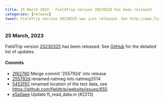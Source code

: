 ```yaml
---
title: 25 March 2023 - FieldTrip version 20230325 has been released
categories: [release]
tweet: FieldTrip version 20230325 was just released. See http://www.fieldtriptoolbox.org/#25-march-2023
---
```


### 25 March, 2023

FieldTrip version [20230325](http://github.com/fieldtrip/fieldtrip/releases/tag/20230325) has been released.
See [GitHub](https://github.com/fieldtrip/fieldtrip/compare/20230318...20230325) for the detailed list of updates.

#### Commits

- [2f62760](http://github.com/fieldtrip/fieldtrip/commit/2f62760) Merge commit '255792d' into release
- [255792d](http://github.com/fieldtrip/fieldtrip/commit/255792d) renamed natmeg into natmeg2014
- [5452f92](http://github.com/fieldtrip/fieldtrip/commit/5452f92) renamed location of the test data, see https://github.com/fieldtrip/website/issues/655
- [e5a0aee](http://github.com/fieldtrip/fieldtrip/commit/e5a0aee) Update ft_read_data.m (#2213)

